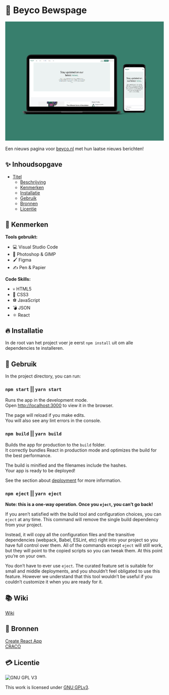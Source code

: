 # 📃 Beyco Bewspage
![Mockup Beyco](assets/mockup.jpg)

Een nieuws pagina voor [beyco.nl](https://www.beyco.nl) met hun laatse nieuws berichten!

## ✨ Inhoudsopgave

- [Titel](#titel)
  * [Beschrijving](#beschrijving)
  * [Kenmerken](#kenmerken)
  * [Installatie](#installatie)
  * [Gebruik](#gebruik)
  * [Bronnen](#bronnen)
  * [Licentie](#licentie)

## 🎵 Kenmerken

**Tools gebruikt:**

- 💻 Visual Studio Code
- 🤳 Photoshop & GIMP
- 🖌️ Figma
- ✍️ Pen & Papier

**Code Skills:**

- 💀 HTML5
- 🧍 CSS3
- ⚽ JavaScript
- 💣 JSON
- ⚛ React
## 🔥 Installatie
In de root van het project voer je eerst
`npm install` uit om alle dependencies te installeren.

## 🔋 Gebruik

In the project directory, you can run:

### `npm start` || `yarn start`

Runs the app in the development mode.\
Open [http://localhost:3000](http://localhost:3000) to view it in the browser.

The page will reload if you make edits.\
You will also see any lint errors in the console.

### `npm build` || `yarn build`

Builds the app for production to the `build` folder.\
It correctly bundles React in production mode and optimizes the build for the best performance.

The build is minified and the filenames include the hashes.\
Your app is ready to be deployed!

See the section about [deployment](https://facebook.github.io/create-react-app/docs/deployment) for more information.

### `npm eject` || `yarn eject`

**Note: this is a one-way operation. Once you `eject`, you can’t go back!**

If you aren’t satisfied with the build tool and configuration choices, you can `eject` at any time. This command will remove the single build dependency from your project.

Instead, it will copy all the configuration files and the transitive dependencies (webpack, Babel, ESLint, etc) right into your project so you have full control over them. All of the commands except `eject` will still work, but they will point to the copied scripts so you can tweak them. At this point you’re on your own.

You don’t have to ever use `eject`. The curated feature set is suitable for small and middle deployments, and you shouldn’t feel obligated to use this feature. However we understand that this tool wouldn’t be useful if you couldn’t customize it when you are ready for it.


## 📚 Wiki
[Wiki](https://github.com/DaanKorver/chippr-beyco-newspage/wiki)
## 📙 Bronnen
[Create React App](https://reactjs.org/docs/create-a-new-react-app.html)  
[CRACO](https://github.com/gsoft-inc/craco)

## 💳 Licentie

![GNU GPL V3](https://www.gnu.org/graphics/gplv3-127x51.png)

This work is licensed under [GNU GPLv3](./LICENSE).
